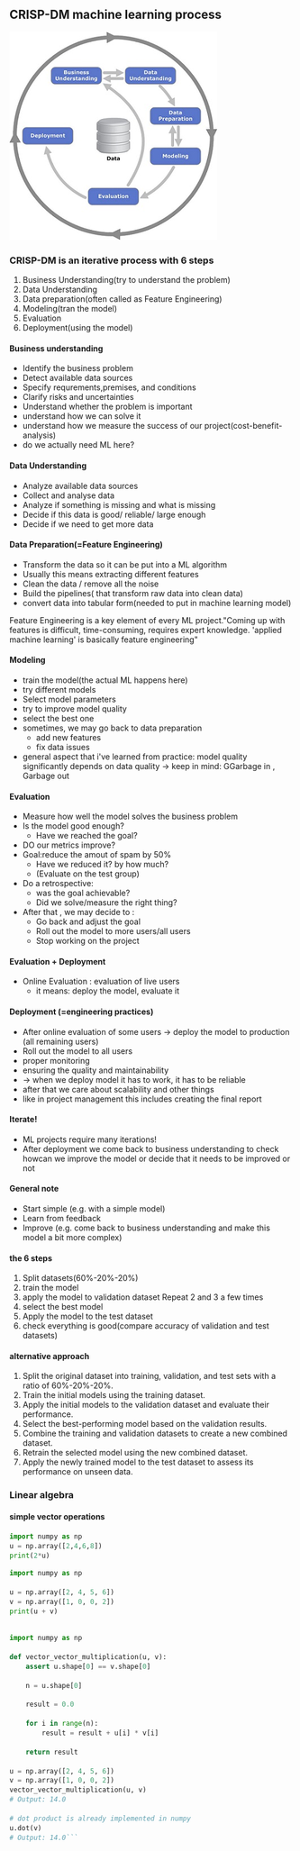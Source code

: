 ## CRISP-DM machine learning process

![CRISP-DM](../../img/crisp-dm.jpg)

### CRISP-DM is an iterative process with 6 steps
1. Business Understanding(try to understand the problem)
2. Data Understanding
3. Data preparation(often called as Feature Engineering)
4. Modeling(tran the model)
5. Evaluation
6. Deployment(using the model)

#### Business understanding
- Identify the business problem
- Detect available data sources
- Specify requrements,premises, and conditions
- Clarify risks and uncertainties
- Understand whether the problem is important
- understand how we can solve it
- understand how we measure the success of our project(cost-benefit-analysis)
- do we actually need ML here?

#### Data Understanding
- Analyze available data sources
- Collect and analyse data
- Analyze if something is missing and what is missing
- Decide if this data is good/ reliable/ large enough
- Decide if we need to get more data

#### Data Preparation(=Feature Engineering)
- Transform the data so it can be put into a ML algorithm
- Usually this means extracting different features
- Clean the data / remove all the noise
- Build the pipelines( that transform raw data into clean data)
- convert data into tabular form(needed to put in machine learning model)

Feature Engineering is a key element of every ML project."Coming up with features is difficult, time-consuming, requires expert knowledge. 'applied machine learning' is basically feature engineering"

#### Modeling
- train the model(the actual ML happens here)
- try different models
- Select model parameters
- try to improve model quality
- select the best one
- sometimes, we may go back to data preparation
    - add new features
    - fix data issues
- general aspect that i've learned from practice: model quality significantly depends on data quality -> keep in mind: GGarbage in , Garbage out

#### Evaluation
- Measure how well the model solves the business problem
- Is the model good enough?
    - Have we reached the goal?
- DO our metrics improve?
- Goal:reduce the amout of spam by 50%
    - Have we reduced it? by how much?
    - (Evaluate on the test group)
- Do a retrospective:
    - was the goal achievable?
    - Did we solve/measure the right thing?
- After that , we may decide to :
    - Go back and adjust the goal
    - Roll out the model to more users/all users
    - Stop working on the project

#### Evaluation + Deployment
- Online Evaluation : evaluation of live users
    - it means: deploy the model, evaluate it

#### Deployment (=engineering practices)
- After online evaluation of some users -> deploy the model to production (all remaining users)
- Roll out the model to all users
- proper monitoring
- ensuring the quality and maintainability
- -> when we deploy model it has to work, it has to be reliable
- after that we care about scalability and other things
- like in project management this includes creating the final report 


#### Iterate!
- ML projects require many iterations!
- After deployment we come back to business understanding to check howcan we improve the model or decide that it needs to be improved or not

#### General note
- Start simple (e.g. with a simple model)
- Learn from feedback
- Improve (e.g. come back to business understanding and make this model a bit more complex)

#### the 6 steps
1. Split datasets(60%-20%-20%)
2. train the model
3. apply the model to validation dataset Repeat 2 and 3 a few times
4. select the best model
5. Apply the model to the test dataset
6. check everything is good(compare accuracy of validation and test datasets)

#### alternative approach
1. Split the original dataset into training, validation, and test sets with a ratio of 60%-20%-20%.
2. Train the initial models using the training dataset.
3. Apply the initial models to the validation dataset and evaluate their performance.
4. Select the best-performing model based on the validation results.
5. Combine the training and validation datasets to create a new combined dataset.
6. Retrain the selected model using the new combined dataset.
7. Apply the newly trained model to the test dataset to assess its performance on unseen data.

### Linear algebra

#### simple vector operations

```python
import numpy as np
u = np.array([2,4,6,8])
print(2*u)
```

```python
import numpy as np
 
u = np.array([2, 4, 5, 6])
v = np.array([1, 0, 0, 2])
print(u + v)
```

```python

import numpy as np
 
def vector_vector_multiplication(u, v):
    assert u.shape[0] == v.shape[0]
     
    n = u.shape[0]
     
    result = 0.0
     
    for i in range(n):
        result = result + u[i] * v[i]
     
    return result
 
u = np.array([2, 4, 5, 6])
v = np.array([1, 0, 0, 2])
vector_vector_multiplication(u, v)
# Output: 14.0
 
# dot product is already implemented in numpy
u.dot(v)
# Output: 14.0```
```


